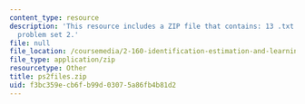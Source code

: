 ```yaml
---
content_type: resource
description: 'This resource includes a ZIP file that contains: 13 .txt files to support
  problem set 2.'
file: null
file_location: /coursemedia/2-160-identification-estimation-and-learning-spring-2006/f3bc359ecb6fb99d03075a86fb4b81d2_ps2files.zip
file_type: application/zip
resourcetype: Other
title: ps2files.zip
uid: f3bc359e-cb6f-b99d-0307-5a86fb4b81d2
---
```

